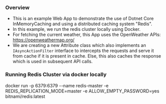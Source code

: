 ### Overview
- This is an example Web App to demonstrate the use of Dotnet Core InMemoryCaching and using a distributed caching system "Redis".
- In this example, we run the redis cluster locally using Docker.
- For fetching the current weather, this App uses the OpenWeather APIs: https://openweathermap.org/
- We are creating a new Attribute class which also implements an `IAsyncActionFilter` interface to intercepts the requests and serve it from cache if it is present in cache. Else, this also caches the response which is used in subsequent API calls.

### Running Redis Cluster via docker locally
docker run -p 6379:6379 --name redis-master -e REDIS_REPLICATION_MODE=master -e ALLOW_EMPTY_PASSWORD=yes bitnami/redis:latest
